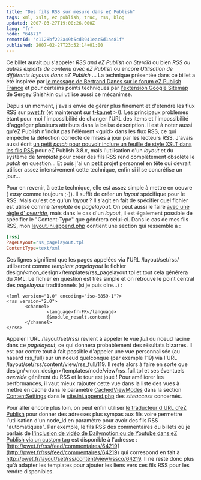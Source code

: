 ```yaml
---
title: "Des fils RSS sur mesure dans eZ Publish"
tags: xml, xslt, ez publish, truc, rss, blog
updated: 2007-03-27T19:00:26.000Z
lang: "fr"
node: "64671"
remoteId: "c1128bf222a49b5cd3941eac5d1ae81f"
published: 2007-02-27T23:52:14+01:00
---
```

 
Ce billet aurait pu s'appeler *RSS and eZ Publish on Steroïd* ou bien *RSS ou autres exports de contenu avec eZ Publish* ou encore *Utilisation de différents layouts dans eZ Publish* ... La technique présentée dans ce billet a été inspirée par [le message de Bertrand Danes sur le forum eZ Publish France](http://www.ezpublish-france.com/index.php/fr/forums/design/creation_d_un_nouveau_layout_pour_flux_rss) et pour certains points techniques par [l'extension Google Sitemap](http://ez.no/community/contribs/template_plugins/googlesitemaps_extension) de Sergey Shishkin qui utilise aussi ce mécanimse.

 
Depuis un moment, j'avais envie de gérer plus finement et d'étendre les flux RSS sur [pwet.fr]() (et maintenant sur [t-ka.net](http://t-ka.net/blog) :-)). Les principaux problèmes étant pour moi l'impossibilité de changer l'URL des items et l'impossibilité d'aggréger plusieurs attributs dans la balise description. Il est à noter aussi qu'eZ Publish n'inclut pas l'élément &lt;guid&gt; dans les flux RSS, ce qui empêche la détection correcte de mises à jour par les lecteurs RSS. J'avais aussi écrit [un petit *patch* pour pouvoir inclure un feuille de style XSLT dans les fils RSS](http://issues.ez.no/9097) pour eZ Publish 3.8.x, mais l'utilisation d'un *layout* et du système de *template* pour créer des fils RSS rend complètement obsolète le *patch* en question... Et puis j'ai un petit projet personnel en tête qui devrait utiliser assez intensivement cette technique, enfin si il se concrétise un jour...

 
Pour en revenir, à cette technique, elle est assez simple à mettre en oeuvre ( *easy* comme toujours ;-)). Il suffit de créer un *layout* spécifique pour le RSS. Mais qu'est ce qu'un *layout* ? Il s'agit en fait de spécifier quel fichier est utilisé comme *template* de *pagelayout*. On peut aussi le faire [avec une règle d' *override*](http://ez.no/doc/ez_publish/technical_manual/3_8/reference/template_override_conditions), mais dans le cas d'un *layout*, il est également possible de spécifier le &quot;Content-Type&quot; que générera celui-ci. Dans le cas de mes fils RSS, mon [layout.ini.append.php](http://ez.no/doc/ez_publish/technical_manual/3_8/reference/configuration_files/layout_ini) contient une section qui ressemble à :

 ``` ini
[rss]
PageLayout=rss_pagelayout.tpl
ContentType=text/xml
```

 
Ces lignes signifient que les pages appelées via l'URL /layout/set/rss/ utiliseront comme *template pagelayout* le fichier design/&lt;mon_design&gt;/templates/rss_pagelayout.tpl et tout cela générera du XML. Le fichier en question est très simple et on retrouve le point central des *pagelayout* traditionnels (si je puis dire...) :

 ``` smarty
<?xml version="1.0" encoding="iso-8859-1"?>
<rss version="2.0">
        <channel>
                <language>fr-FR</language>
                {$module_result.content}
        </channel>
</rss>
```

 
Appeler l'URL /layout/set/rss/ revient à appeler le vue *full* du noeud racine dans ce *pagelayout*, ce qui donnera probablement des résultats bizarres. Il est par contre tout à fait possible d'appeler une vue personnalisée (au hasard rss_full) sur un noeud quelconque (par exemple 119) via l'URL /layout/set/rss/content/view/rss_full/119. Il reste alors à faire en sorte que design/&lt;mon_design&gt;/templates/node/view/rss_full.tpl et ses éventuels *override* génèrent du RSS et le tour est joué ! Pour améliorer les performances, il vaut mieux rajouter cette vue dans la liste des vues à mettre en cache dans le paramètre [CachedViewModes](http://ez.no/doc/ez_publish/technical_manual/3_8/reference/configuration_files/site_ini/contentsettings/cachedviewmodes) dans la section [ContentSettings](http://ez.no/doc/ez_publish/technical_manual/3_8/reference/configuration_files/site_ini/contentsettings) dans le [site.ini.append.php](http://ez.no/doc/ez_publish/technical_manual/3_8/reference/configuration_files/site_ini) des *siteaccess* concernés.

 
Pour aller encore plus loin, on peut enfin utiliser [le traducteur d'URL d'eZ Publish](http://ez.no/doc/ez_publish/technical_manual/3_8/concepts_and_basics/url_translation#eztoc23773_2_2) pour donner des adresses plus sympas aux fils voire permettre l'utilisation d'un node_id en paramètre pour avoir des fils RSS &quot;automatiques&quot;. Par exemple, le fils RSS des commentaires du billets où je parlais de [l'inclusion de vidéo de Dailymotion ou de Youtube dans eZ Publish via un custom tag](/post/inclure-une-video-de-dailymotion-youtube-ou-autre-dans-ez-publish) est disponible à l'adresse : [http://pwet.fr/rss/feed/commentaires/64219](http://pwet.fr/rss/feed/commentaires/64219) qui correspond en fait à http://pwet.fr/layout/set/rss/content/view/rssco/64219. Il ne reste donc plus qu'à adapter les templates pour ajouter les liens vers ces fils RSS pour les rendre disponibles.

